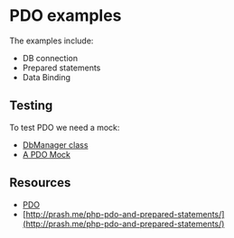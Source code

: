 PDO examples
=============================

The examples include:

- DB connection
- Prepared statements
- Data Binding

Testing
-----------------------------

To test PDO we need a mock:
- [DbManager class](http://chrisgriffing.com/coding/php/2012/04/12/how-to-mock-pdo-and-other-objects/)
- [A PDO Mock](http://www.dragonbe.com/2013/03/look-mama-no-databases.html)

Resources
-----------------------------

- [PDO](http://php.net/manual/en/book.pdo.php)
- [http://prash.me/php-pdo-and-prepared-statements/](http://prash.me/php-pdo-and-prepared-statements/)


